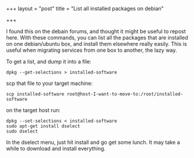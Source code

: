 +++
layout = "post"
title = "List all installed packages on debian"

+++

I found this on the debain forums, and thought it might be useful to repost here. With these commands, you can list all the packages that are installed on one debian/ubuntu box, and install them elsewhere really easily. This is useful when migrating services from one box to another, the lazy way. 

To get a list, and dump it into a file:

    dpkg --get-selections > installed-software

scp that file to your target machine:

    scp installed-software root@host-I-want-to-move-to:/root/installed-software

on the target host run:

    dpkg --set-selections < installed-software
    sudo apt-get install dselect
    sudo dselect

In the dselect menu, just hit install and go get some lunch. It may take a while to download and install everything. 
